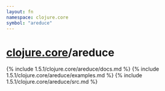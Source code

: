 ```yaml
---
layout: fn
namespace: clojure.core
symbol: "areduce"
---
```


# [clojure.core](../)/areduce

{% include 1.5.1/clojure.core/areduce/docs.md %}
{% include 1.5.1/clojure.core/areduce/examples.md %}
{% include 1.5.1/clojure.core/areduce/src.md %}


